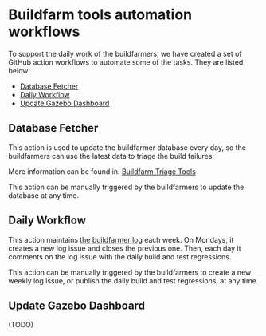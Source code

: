# Buildfarm tools automation workflows

To support the daily work of the buildfarmers, we have created a set of GitHub action workflows to automate some of the tasks. They are listed below:

* [Database Fetcher](https://github.com/osrf/buildfarm-tools-private/actions/workflows/databaseFetcher.yml)
* [Daily Workflow](https://github.com/osrf/buildfarm-tools/actions/workflows/dailyWorkflow.yml)
* [Update Gazebo Dashboard](https://github.com/osrf/buildfarm-tools-private/actions/workflows/updateGzDashboard.yml)


## Database Fetcher

This action is used to update the buildfarmer database every day, so the buildfarmers can use the latest data to triage the build failures.

More information can be found in: [Buildfarm Triage Tools](https://github.com/osrf/buildfarm-tools-private/blob/main/docs/buildfarm_triage_tools.md#database-fetching-scripts)

This action can be manually triggered by the buildfarmers to update the database at any time.

## Daily Workflow

This action maintains [the buildfarmer log](https://github.com/osrf/buildfarm-tools/labels/buildfarmer-log) each week. On Mondays, it creates a new log issue and closes the previous one. Then, each day it comments on the log issue with the daily build and test regressions.

This action can be manually triggered by the buildfarmers to create a new weekly log issue, or publish the daily build and test regressions, at any time.

## Update Gazebo Dashboard

(TODO)
